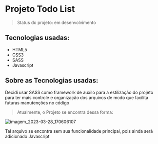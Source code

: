 <h1> Projeto Todo List </h1>

> Status do projeto: em desenvolvimento

<h2> Tecnologias usadas: </h2>
<ul> 
<li>HTML5</li>
<li>CSS3</li>
<li>SASS</li>
<li>Javascript</li>
</ul>
<h2> Sobre as Tecnologias usadas: </h2>
<p> Decidi usar SASS como framework de auxilo para a estilização do projeto para ter mais controle e organização dos arquivos
de modo que facilita futuras manutenções no código </p>

> Atualmente, o Projeto se encontra dessa forma:

![imagem_2023-03-28_170606107](https://user-images.githubusercontent.com/79422432/228353860-8f29490b-3c7c-4982-b2de-e3acd636bfd4.png)

<p> Tal arquivo se encontra sem sua funcionalidade principal, pois ainda será adicionado Javascript</p>


